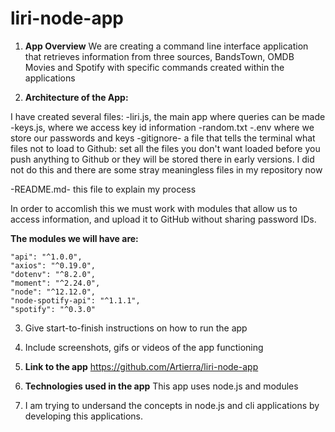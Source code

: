 # liri-node-app
1. **App Overview** 
We are creating a command line interface application that retrieves information from three sources, BandsTown, OMDB Movies and Spotify with specific commands created within the applications
   

2. **Architecture of the App:**

I have created several files:
-liri.js, the main app where queries can  be made
-keys.js,  where we access key id information
-random.txt 
-.env where we store our passwords and keys
-gitignore- a file that tells the terminal what files not to load to Github:
set all the files you don't want loaded before you push anything to Github or they will be stored there in early versions.  I did not do this and there are some stray meaningless files in my repository now

-README.md- this file to explain my process

In order to accomlish this we must work with modules that allow us to access information, and upload it to GitHub without sharing password IDs.

**The modules we will have are:**
 
    "api": "^1.0.0",
    "axios": "^0.19.0",
    "dotenv": "^8.2.0",
    "moment": "^2.24.0",
    "node": "^12.12.0",
    "node-spotify-api": "^1.1.1",
    "spotify": "^0.3.0"
 
3. Give start-to-finish instructions on how to run the app

4. Include screenshots, gifs or videos of the app functioning

5. **Link to the app**
    https://github.com/Artierra/liri-node-app

6. **Technologies used in the app**
    This app uses node.js and modules

7. I am trying to undersand the concepts in node.js and cli applications by developing this applications.
    